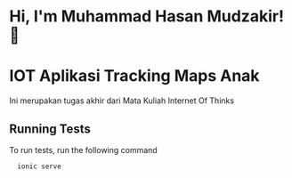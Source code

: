 
# Hi, I'm Muhammad Hasan Mudzakir! 👋

# IOT Aplikasi Tracking Maps Anak
  Ini merupakan tugas akhir dari Mata Kuliah Internet Of Thinks

## Running Tests

To run tests, run the following command

```bash
  ionic serve
```

